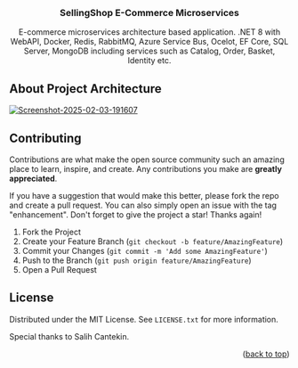 <a name="readme-top"></a>

<!-- PROJECT LOGO -->
<br />
<div align="center">
<h3 align="center">SellingShop E-Commerce Microservices</h3>

  <p align="center">
    E-commerce microservices architecture based application.
    .NET 8 with WebAPI, 
    Docker, 
    Redis, RabbitMQ, Azure Service Bus, Ocelot, EF Core, SQL Server, MongoDB including services such as Catalog, Order, Basket, Identity etc.
  </p>
</div>

<!-- ABOUT THE PROJECT -->
## About Project Architecture

<a href="https://ibb.co/nsZx23jG"><img src="https://i.ibb.co/WWqm9Dfh/Screenshot-2025-02-03-191607.png" alt="Screenshot-2025-02-03-191607" border="0"></a>


<!-- CONTRIBUTING -->
## Contributing

Contributions are what make the open source community such an amazing place to learn, inspire, and create. Any contributions you make are **greatly appreciated**.

If you have a suggestion that would make this better, please fork the repo and create a pull request. You can also simply open an issue with the tag "enhancement".
Don't forget to give the project a star! Thanks again!

1. Fork the Project
2. Create your Feature Branch (`git checkout -b feature/AmazingFeature`)
3. Commit your Changes (`git commit -m 'Add some AmazingFeature'`)
4. Push to the Branch (`git push origin feature/AmazingFeature`)
5. Open a Pull Request

<!-- LICENSE -->
## License

Distributed under the MIT License. See `LICENSE.txt` for more information.

Special thanks to Salih Cantekin.

<p align="right">(<a href="#readme-top">back to top</a>)</p>
